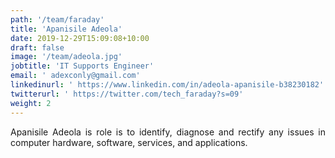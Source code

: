 ```yaml
---
path: '/team/faraday'
title: 'Apanisile Adeola'
date: 2019-12-29T15:09:08+10:00
draft: false
image: '/team/adeola.jpg'
jobtitle: 'IT Supports Engineer'
email: ' adexconly@gmail.com'
linkedinurl: ' https://www.linkedin.com/in/adeola-apanisile-b38230182'
twitterurl: ' https://twitter.com/tech_faraday?s=09'
weight: 2
---
```


<p style='text-align: justify'>
    Apanisile Adeola is role is to identify, diagnose and rectify any issues in computer hardware, software, services, and applications.
</p>
